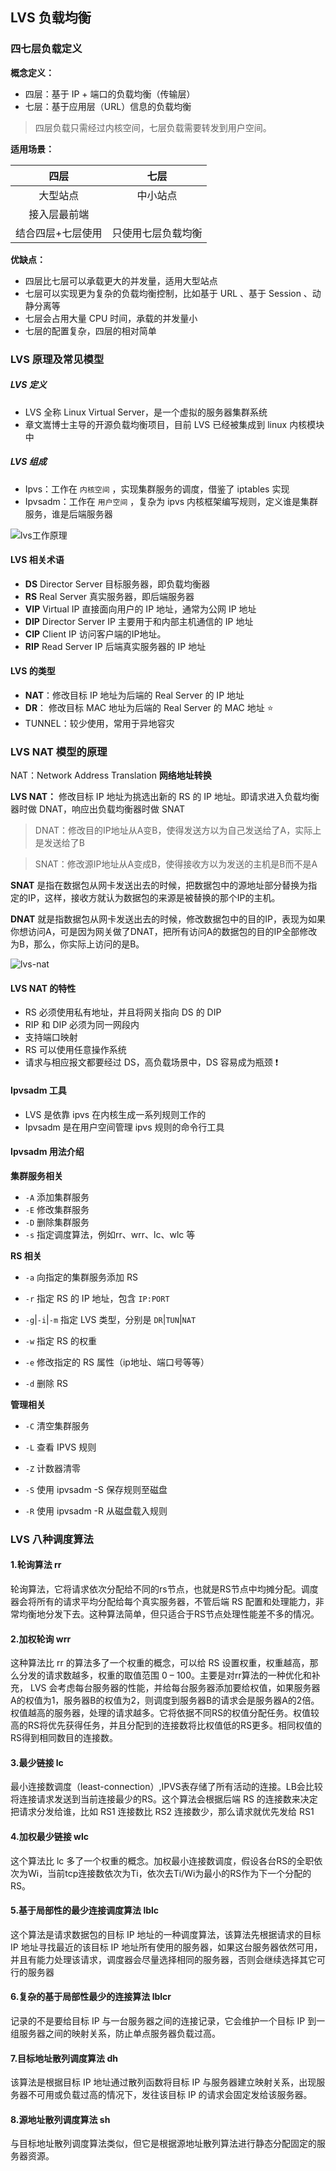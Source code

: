 ## LVS 负载均衡



### 四七层负载定义

**概念定义：**

- 四层：基于 IP + 端口的负载均衡（传输层）
- 七层：基于应用层（URL）信息的负载均衡

> 四层负载只需经过内核空间，七层负载需要转发到用户空间。

**适用场景：**

|       四层        |        七层        |
| :---------------: | :----------------: |
|     大型站点      |      中小站点      |
|   接入层最前端    |                    |
| 结合四层+七层使用 | 只使用七层负载均衡 |

**优缺点：**

- 四层比七层可以承载更大的并发量，适用大型站点
- 七层可以实现更为复杂的负载均衡控制，比如基于 URL 、基于 Session 、动静分离等
- 七层会占用大量 CPU 时间，承载的并发量小
- 七层的配置复杂，四层的相对简单



### LVS 原理及常见模型

##### LVS 定义

- LVS 全称 Linux Virtual Server，是一个虚拟的服务器集群系统
- 章文嵩博士主导的开源负载均衡项目，目前 LVS 已经被集成到 linux 内核模块中

##### LVS 组成

- Ipvs：工作在 `内核空间` ，实现集群服务的调度，借鉴了 iptables 实现
- Ipvsadm：工作在 `用户空间` ，复杂为 ipvs 内核框架编写规则，定义谁是集群服务，谁是后端服务器



![lvs工作原理](https://github.com/xiejicheng/university//img/lvs工作原理.png)



#### LVS 相关术语

- **DS**     Director Server     目标服务器，即负载均衡器
- **RS**     Real Server            真实服务器，即后端服务器
- **VIP**    Virtual IP                直接面向用户的 IP 地址，通常为公网 IP 地址
- **DIP**   Director Server IP  主要用于和内部主机通信的 IP 地址
- **CIP**    Client IP                  访问客户端的IP地址。
- **RIP**     Read Server IP      后端真实服务器的 IP 地址              



#### LVS 的类型

- **NAT**：修改目标 IP 地址为后端的 Real Server 的 IP 地址
- **DR**：  修改目标 MAC 地址为后端的 Real Server 的 MAC 地址 ⭐
- TUNNEL：较少使用，常用于异地容灾



### LVS NAT 模型的原理

NAT：Network Address Translation  **网络地址转换**

**LVS NAT：** 修改目标 IP 地址为挑选出新的 RS 的 IP 地址。即请求进入负载均衡器时做 DNAT，响应出负载均衡器时做 SNAT

> DNAT：修改目的IP地址从A变B，使得发送方以为自己发送给了A，实际上是发送给了B

>SNAT：修改源IP地址从A变成B，使得接收方以为发送的主机是B而不是A

**SNAT** 是指在数据包从网卡发送出去的时候，把数据包中的源地址部分替换为指定的IP，这样，接收方就认为数据包的来源是被替换的那个IP的主机。

**DNAT** 就是指数据包从网卡发送出去的时候，修改数据包中的目的IP，表现为如果你想访问A，可是因为网关做了DNAT，把所有访问A的数据包的目的IP全部修改为B，那么，你实际上访问的是B。

![lvs-nat](C:\Users\10107\Desktop\博客文章\img\lvs-nat.png)

 

#### LVS NAT 的特性

- RS 必须使用私有地址，并且将网关指向 DS 的 DIP 
- RIP 和 DIP 必须为同一网段内
- 支持端口映射
- RS 可以使用任意操作系统
- 请求与相应报文都要经过 DS，高负载场景中，DS 容易成为瓶颈  ❗



#### Ipvsadm 工具

- LVS 是依靠 ipvs 在内核生成一系列规则工作的
- Ipvsadm 是在用户空间管理 ipvs 规则的命令行工具

#### Ipvsadm 用法介绍

**集群服务相关**

- `-A`     添加集群服务
- `-E`     修改集群服务
- `-D`     删除集群服务
- `-s`     指定调度算法，例如rr、wrr、lc、wlc 等

**RS 相关**

- `-a`     向指定的集群服务添加 RS
- `-r`     指定 RS 的 IP 地址，包含 `IP:PORT`

- `-g`|`-i`|`-m`      指定 LVS 类型，分别是 `DR`|`TUN`|`NAT`
- `-w`      指定 RS 的权重

- `-e`      修改指定的 RS 属性（ip地址、端口号等等）

- `-d`       删除 RS

**管理相关**

- `-C`     清空集群服务
- `-L`     查看 IPVS 规则

- `-Z`     计数器清零

- `-S`     使用 ipvsadm -S 保存规则至磁盘

- `-R`     使用 ipvsadm -R 从磁盘载入规则



### LVS 八种调度算法

#### 1.轮询算法 rr

轮询算法，它将请求依次分配给不同的rs节点，也就是RS节点中均摊分配。调度器会将所有的请求平均分配给每个真实服务器，不管后端 RS 配置和处理能力，非常均衡地分发下去。这种算法简单，但只适合于RS节点处理性能差不多的情况。

#### 2.加权轮询 wrr

这种算法比 rr 的算法多了一个权重的概念，可以给 RS 设置权重，权重越高，那么分发的请求数越多，权重的取值范围 0 – 100。主要是对rr算法的一种优化和补充， LVS 会考虑每台服务器的性能，并给每台服务器添加要给权值，如果服务器A的权值为1，服务器B的权值为2，则调度到服务器B的请求会是服务器A的2倍。权值越高的服务器，处理的请求越多。它将依据不同RS的权值分配任务。权值较高的RS将优先获得任务，并且分配到的连接数将比权值低的RS更多。相同权值的RS得到相同数目的连接数。

#### 3.最少链接 lc

最小连接数调度（least-connection）,IPVS表存储了所有活动的连接。LB会比较将连接请求发送到当前连接最少的RS。这个算法会根据后端 RS 的连接数来决定把请求分发给谁，比如 RS1 连接数比 RS2 连接数少，那么请求就优先发给 RS1

#### 4.加权最少链接 wlc

这个算法比 lc 多了一个权重的概念。加权最小连接数调度，假设各台RS的全职依次为Wi，当前tcp连接数依次为Ti，依次去Ti/Wi为最小的RS作为下一个分配的RS。

#### 5.基于局部性的最少连接调度算法 lblc

这个算法是请求数据包的目标 IP 地址的一种调度算法，该算法先根据请求的目标 IP 地址寻找最近的该目标 IP 地址所有使用的服务器，如果这台服务器依然可用，并且有能力处理该请求，调度器会尽量选择相同的服务器，否则会继续选择其它可行的服务器

#### 6.复杂的基于局部性最少的连接算法 lblcr

记录的不是要给目标 IP 与一台服务器之间的连接记录，它会维护一个目标 IP 到一组服务器之间的映射关系，防止单点服务器负载过高。

#### 7.目标地址散列调度算法 dh

该算法是根据目标 IP 地址通过散列函数将目标 IP 与服务器建立映射关系，出现服务器不可用或负载过高的情况下，发往该目标 IP 的请求会固定发给该服务器。

#### 8.源地址散列调度算法 sh

与目标地址散列调度算法类似，但它是根据源地址散列算法进行静态分配固定的服务器资源。
